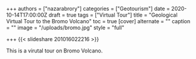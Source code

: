 +++
authors = ["nazarabrory"]
categories = ["Geotourism"]
date = 2020-10-14T17:00:00Z
draft = true
tags = ["Virtual Tour"]
title = "Geological Virtual Tour to the Bromo Volcano"
toc = true
[cover]
alternate = ""
caption = ""
image = "/uploads/bromo.jpg"
style = "full"

+++
    {{< slideshare 201016022216 >}}

This is a virutal tour on Bromo Volcano.